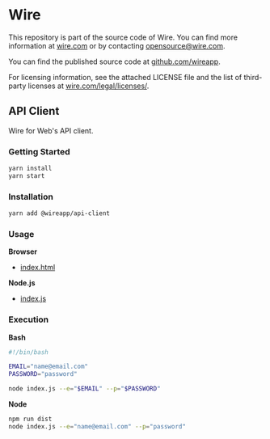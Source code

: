 # Wire

This repository is part of the source code of Wire. You can find more information at [wire.com](https://wire.com) or by contacting opensource@wire.com.

You can find the published source code at [github.com/wireapp](https://github.com/wireapp).

For licensing information, see the attached LICENSE file and the list of third-party licenses at [wire.com/legal/licenses/](https://wire.com/legal/licenses/).

## API Client

Wire for Web's API client.

### Getting Started

```bash
yarn install
yarn start
```

### Installation

```bash
yarn add @wireapp/api-client
```

### Usage

**Browser**

* [index.html](index.html)

**Node.js**

* [index.js](./demo.js)

### Execution

**Bash**

```bash
#!/bin/bash

EMAIL="name@email.com"
PASSWORD="password"

node index.js --e="$EMAIL" --p="$PASSWORD"
```

**Node**

```bash
npm run dist
node index.js --e="name@email.com" --p="password"
```
